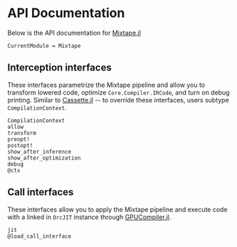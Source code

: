# API Documentation

Below is the API documentation for [Mixtape.jl](https://github.com/femtomc/Mixtape.jl)

```@meta
CurrentModule = Mixtape
```

## Interception interfaces

These interfaces parametrize the Mixtape pipeline and allow you to transform lowered code, optimize `Core.Compiler.IRCode`, and turn on debug printing. Similar to [Cassette.jl](https://github.com/JuliaLabs/Cassette.jl) -- to override these interfaces, users subtype `CompilationContext`.

```@docs
CompilationContext
allow
transform
preopt!
postopt!
show_after_inference
show_after_optimization
debug
@ctx
```

## Call interfaces

These interfaces allow you to apply the Mixtape pipeline and execute code with a linked in `OrcJIT` instance through [GPUCompiler.jl](https://github.com/JuliaGPU/GPUCompiler.jl).

```@docs
jit
@load_call_interface
```
